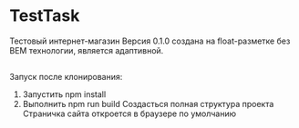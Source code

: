 # TestTask
Тестовый интернет-магазин
Версия 0.1.0 создана на float-разметке без BEM технологии, является адаптивной.

##
Запуск после клонирования: 

1. Запустить npm install
2. Выполнить npm run build
Создасться полная структура проекта 
Страничка сайта откроется в браузере по умолчанию
